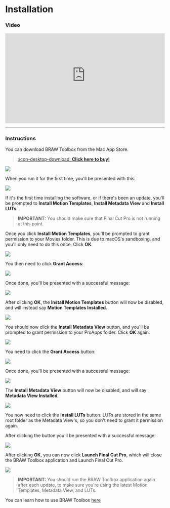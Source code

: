 # Installation

### Video

<style>
.video-container {
  position: relative;
  width: 100%;
  padding-bottom: 56.25%;
}
.video {
  position: absolute;
  top: 0;
  left: 0;
  width: 100%;
  height: 100%;
  border: 0;
}
</style>

<div class="video-container">
    <iframe class="video" src="https://www.youtube-nocookie.com/embed/ybuRAGcTPuo" title="YouTube video player" frameborder="0" allow="accelerometer; autoplay; clipboard-write; encrypted-media; gyroscope; picture-in-picture; web-share" allowfullscreen></iframe>
</div>

---

### Instructions

You can download BRAW Toolbox from the Mac App Store.

> [:icon-desktop-download: **Click here to buy!**](/buy)

![](static/mac-app-store.png)

When you run it for the first time, you'll be presented with this:

![](static/install-01.png)

If it's the first time installing the software, or if there's been an update, you'll be prompted to **Install Motion Templates**, **Install Metadata View** and **Install LUTs**.

> **IMPORTANT:** You should make sure that Final Cut Pro is not running at this point.

Once you click **Install Motion Templates**, you'll be prompted to grant permission to your Movies folder. This is due to macOS's sandboxing, and you'll only need to do this once. Click **OK**.

![](static/install-02.png)

You then need to click **Grant Access**:

![](static/install-03.png)

Once done, you'll be presented with a successful message:

![](static/install-04.png)

After clicking **OK**, the **Install Motion Templates** button will now be disabled, and will instead say **Motion Templates Installed**.

![](static/install-05.png)

You should now click the **Install Metadata View** button, and you'll be prompted to grant permission to your ProApps folder. Click **OK** again:

![](static/install-07.png)

You need to click the **Grant Access** button:

![](static/install-06.png)

Once done, you'll be presented with a successful message:

![](static/install-08.png)

The **Install Metadata View** button will now be disabled, and will say **Metadata View Installed**.

![](static/install-21.png)

You now need to click the **Install LUTs** button. LUTs are stored in the same root folder as the Metadata View's, so you don't need to grant it permission again.

After clicking the button you'll be presented with a successful message:

![](static/install-22.png)

After clicking **OK**, you can now click **Launch Final Cut Pro**, which will close the BRAW Toolbox application and Launch Final Cut Pro.

![](static/install-09.png)

> **IMPORTANT:** You should run the BRAW Toolbox application again after each update, to make sure you're using the latest Motion Templates, Metadata View, and LUTs.

You can learn how to use BRAW Toolbox [here](/how-to-use)